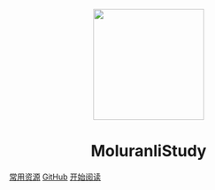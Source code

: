 <p align="center">
<img src="https://s2.loli.net/2022/06/15/DZbSWA5EVvsCjoT.png" width="200" height="200"/>
</p>
<h1 align="center">MoluranliStudy</h1>



<span id="busuanzi_container_site_pv" style='display:none'>
    👀 本站总访问量：<span id="busuanzi_value_site_pv"></span> 次
</span>
<span id="busuanzi_container_site_uv" style='display:none'>
    | 🚴‍♂️ 本站总访客数：<span id="busuanzi_value_site_uv"></span> 人
</span>

[常用资源](./docs/EveryDayPlay/StudyValue)
[GitHub](https://github.com/Snailclimb/docsify-demo)
[开始阅读](.\docs\a-1Java基础巩固.md)


